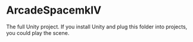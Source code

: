 # ArcadeSpacemkIV
The full Unity project.
If you install Unity and plug this folder into projects, you could play the scene.
